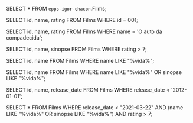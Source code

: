 SELECT * FROM `epps-igor-chacon`.Films;

SELECT id, name, rating FROM Films WHERE id = 001;

SELECT id, name, rating FROM Films WHERE name = 'O auto da compadecida';

SELECT id, name, sinopse FROM Films WHERE rating > 7;

SELECT id, name FROM Films WHERE name LIKE "%vida%";

SELECT id, name FROM Films WHERE name LIKE "%vida%" OR sinopse LIKE "%vida%";

SELECT id, name, release_date FROM Films WHERE release_date < '2012-01-01';

SELECT * FROM Films WHERE release_date < "2021-03-22" AND (name LIKE "%vida%" OR sinopse LIKE "%vida%") AND rating > 7;